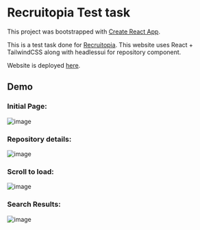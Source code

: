 # Recruitopia Test task

This project was bootstrapped with [Create React App](https://github.com/facebook/create-react-app).

This is a test task done for [Recruitopia](https://recruitopia.com/). This website uses React + TailwindCSS along with headlessui for repository component.

Website is deployed [here](https://recruitopia.netlify.app/).

## Demo

### Initial Page:
![image](https://user-images.githubusercontent.com/75773436/156933053-69ac9cdd-4aa6-4653-903e-0c624e87b2e8.png)
### Repository details:
![image](https://user-images.githubusercontent.com/75773436/156933062-5ab51487-bfdd-4c67-81e7-41ac582dd299.png)
### Scroll to load:
![image](https://user-images.githubusercontent.com/75773436/156933109-edc0753e-4a15-4fa7-8c2c-3d2f5c8f47ea.png)
### Search Results:
![image](https://user-images.githubusercontent.com/75773436/156933071-2226898f-a663-482e-a386-aa7a941765b3.png)
